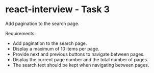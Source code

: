 # react-interview - Task 3
Add pagination to the search page.

Requirements:
- Add pagination to the search page.
- Display a maximum of 10 items per page.
- Provide next and previous buttons to navigate between pages.
- Display the current page number and the total number of pages.
- The search text should be kept when navigating between pages.
